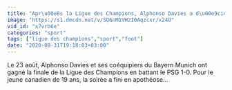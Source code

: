 ```yaml
---
title: "Apr\u00e8s la Ligue des Champions, Alphonso Davies a d\u00e9cid\u00e9ment tout gagn\u00e9 avec ce nouveau follower"
image: "https://s1.dmcdn.net/v/SQ6nM1VH2I0Aqzcxr/x240"
vid_id: "x7vrb6e"
categories: "sport"
tags: ["ligue des champions","sport","foot"]
date: "2020-08-31T19:18:03+03:00"
---
```

Le 23 août, Alphonso Davies et ses coéquipiers du Bayern Munich ont gagné la finale de la Ligue des Champions en battant le PSG 1-0. Pour le jeune canadien de 19 ans, la soirée a fini en apothéose...
